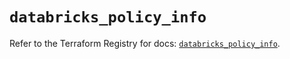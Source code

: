 # `databricks_policy_info`

Refer to the Terraform Registry for docs: [`databricks_policy_info`](https://registry.terraform.io/providers/databricks/databricks/1.87.1/docs/resources/policy_info).
